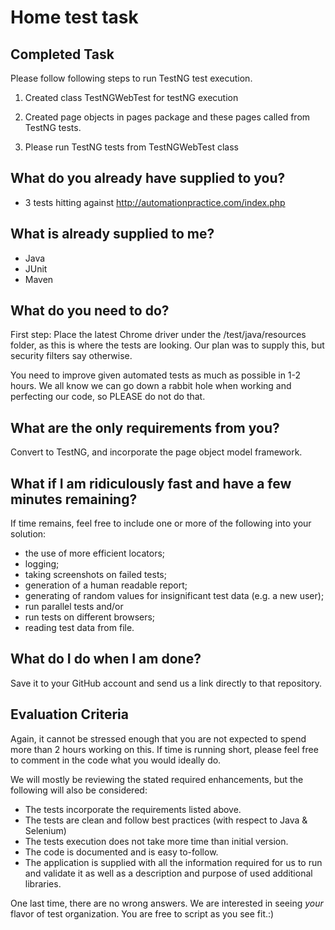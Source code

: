 # Home test task


**Completed Task**
-------------------

Please follow following steps to run TestNG test execution.

1) Created class TestNGWebTest for testNG execution

2) Created page objects in pages package and these pages called from TestNG tests.

3) Please run TestNG tests from TestNGWebTest class



**What do you already have supplied to you?**
-----
 * 3 tests hitting against http://automationpractice.com/index.php
 
**What is already supplied to me?**
-----
* Java
* JUnit
* Maven

**What do you need to do?**
----

First step: Place the latest Chrome driver under the /test/java/resources folder, as this is where the tests are looking. 
Our plan was to supply this, but security filters say otherwise.


You need to improve given automated tests as much as possible in 1-2 hours.
We all know we can go down a rabbit hole when working and perfecting our code, so PLEASE do not do that.


**What are the only requirements from you?**
----

Convert to TestNG, and incorporate the page object model framework. 

**What if I am ridiculously fast and have a few minutes remaining?**
----

If time remains, feel free to include one or more of the following into your solution:
* the use of more efficient locators;
* logging;
* taking screenshots on failed tests;
* generation of a human readable report;
* generating of random values for insignificant test data (e.g. a new user);
* run parallel tests and/or 
* run tests on different browsers;
* reading test data from file.

**What do I do when I am done?**
--
Save it to your GitHub account and send us a link directly to that repository. 

**Evaluation Criteria**
-------------------

Again, it cannot be stressed enough that you are not expected to spend more than 2 hours working on this. 
If time is running short, please feel free to comment in the code what you would ideally do.

We will mostly be reviewing the stated required enhancements, but the following will also be considered:
* The tests incorporate the requirements listed above.
* The tests are clean and follow best practices (with respect to Java & Selenium)
* The tests execution does not take more time than initial version.
* The code is documented and is easy to-follow.
* The application is supplied with all the information required for us to run and validate it as well as a description and purpose of used additional libraries.

One last time, there are no wrong answers. We are interested in seeing _your_ flavor of test organization. You are free to script as you see fit.:)













